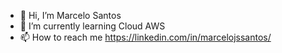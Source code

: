 - 👋 Hi, I’m Marcelo Santos
- 🌱 I’m currently learning Cloud AWS
- 📫 How to reach me https://linkedin.com/in/marcelojssantos/
<!---- 💞️ I’m looking to collaborate on ...--->

<!---
MarceloJSSantos/MarceloJSSantos is a ✨ special ✨ repository because its `README.md` (this file) appears on your GitHub profile.
You can click the Preview link to take a look at your changes.
--->
